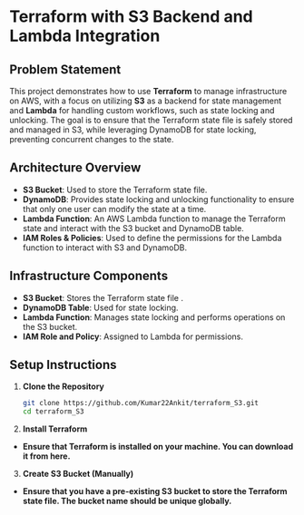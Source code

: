 # Terraform with S3 Backend and Lambda Integration

## Problem Statement

This project demonstrates how to use **Terraform** to manage infrastructure on AWS, with a focus on utilizing **S3** as a backend for state management and **Lambda** for handling custom workflows, such as state locking and unlocking. The goal is to ensure that the Terraform state file is safely stored and managed in S3, while leveraging DynamoDB for state locking, preventing concurrent changes to the state.

## Architecture Overview

- **S3 Bucket**: Used to store the Terraform state file.
- **DynamoDB**: Provides state locking and unlocking functionality to ensure that only one user can modify the state at a time.
- **Lambda Function**: An AWS Lambda function to manage the Terraform state and interact with the S3 bucket and DynamoDB table.
- **IAM Roles & Policies**: Used to define the permissions for the Lambda function to interact with S3 and DynamoDB.

## Infrastructure Components

- **S3 Bucket**: Stores the Terraform state file .
- **DynamoDB Table**: Used for state locking.
- **Lambda Function**: Manages state locking and performs operations on the S3 bucket.
- **IAM Role and Policy**: Assigned to Lambda for permissions.

## Setup Instructions

1. **Clone the Repository**
   
   ```bash
   git clone https://github.com/Kumar22Ankit/terraform_S3.git
   cd terraform_S3
2. **Install Terraform**

- **Ensure that Terraform is installed on your machine. You can download it from here.**

3. **Create S3 Bucket (Manually)**

- **Ensure that you have a pre-existing S3 bucket to store the Terraform state file. The bucket name should be unique globally.**
